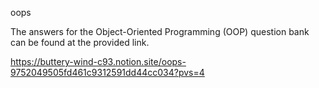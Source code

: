 oops

The answers for the Object-Oriented Programming (OOP) question bank can be found at the provided link.

https://buttery-wind-c93.notion.site/oops-9752049505fd461c9312591dd44cc034?pvs=4
